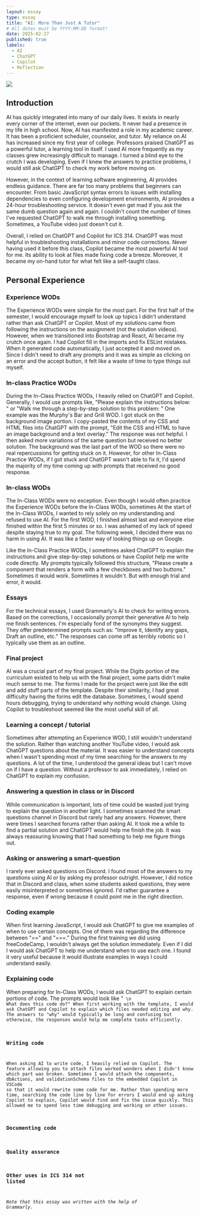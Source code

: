```yaml
---
layout: essay
type: essay
title: "AI: More Than Just A Tutor"
# All dates must be YYYY-MM-DD format!
date: 2025-02-27
published: true
labels:
  - AI
  - ChatGPT
  - Copilot
  - Reflection
---
```


<img class="img-fluid w-100" src="../img/library.jpg">

## Introduction

AI has quickly integrated into many of our daily lives. It exists in nearly every corner of the internet, even our pockets. It never had a presence in my life in high school. Now, AI has manifested a role in my academic career. It has been a proficient scheduler, counselor, and tutor. My reliance on AI has increased since my first year of college. Professors praised ChatGPT as a powerful tutor, a learning tool in itself. I used AI more frequently as my classes grew increasingly difficult to manage. I turned a blind eye to the crutch I was developing. Even if I knew the answers to practice problems, I would still ask ChatGPT to check my work before moving on.


However, in the context of learning software engineering, AI provides endless guidance. There are far too many problems that beginners can encounter. From basic JavaScript syntax errors to issues with installing dependencies to even configuring development environments, AI provides a 24-hour troubleshooting service. It doesn't even get mad if you ask the same dumb question again and again. I couldn't count the number of times I've requested ChatGPT to walk me through installing something. Sometimes, a YouTube video just doesn't cut it. 

Overall, I relied on ChatGPT and Copilot for ICS 314. ChatGPT was most helpful in troubleshooting installations and minor code corrections. Never having used it before this class, Copilot became the most powerful AI tool for me. Its ability to look at files made fixing code a breeze. Moreover, it became my on-hand tutor for what felt like a self-taught class. 

## Personal Experience

### Experience WODs

The Experience WODs were simple for the most part. For the first half of the semester, I would encourage myself to look up topics I didn't understand rather than ask ChatGPT or Copilot. Most of my solutions came from following the instructions on the assignment (not the solution videos). However, when we transitioned into Bootstrap and React, AI became my crutch once again. I had Copilot fill in the imports and fix ESLint mistakes. When it generated code automatically, I just accepted it and moved on. Since I didn't need to draft any prompts and it was as simple as clicking on an error and the accept button, it felt like a waste of time to type things out myself. 

### In-class Practice WODs

During the In-Class Practice WODs, I heavily relied on ChatGPT and Copilot. Generally, I would use prompts like, "Please explain the instructions below: <Instructions>" or "Walk me through a step-by-step solution to this problem:  <Instructions>" One example was the Murphy's Bar and Grill WOD. I got stuck on the background image portion. I copy-pasted the contents of my CSS and HTML files into ChatGPT with the prompt, "Edit the CSS and HTML to have an image background and a text overlay." The response was not helpful. I then asked more variations of the same question but received no better solution. The background was the last part of the WOD so there were no real repercussions for getting stuck on it. However, for other In-Class Practice WODs, if I got stuck and ChatGPT wasn't able to fix it, I'd spend the majority of my time coming up with prompts that received no good response. 

### In-class WODs

The In-Class WODs were no exception. Even though I would often practice the Experience WODs before the In-Class WODs,  sometimes  At the start of the In-Class WODs, I wanted to rely solely on my understanding and refused to use AI. For the first WOD, I finished almost last and everyone else finished within the first 5 minutes or so. I was ashamed of my lack of speed despite staying true to my goal. The following week, I decided there was no harm in using AI. It was like a faster way of looking things up on Google. 

Like the In-Class Practice WODs, I sometimes asked ChatGPT to explain the instructions and give step-by-step solutions or have Copilot help me write code directly. My prompts typically followed this structure, "Please create a component that renders a form with a few checkboxes and two buttons." Sometimes it would work. Sometimes it wouldn't. But with enough trial and error, it would.

### Essays

For the technical essays, I used Grammarly's AI to check for writing errors. Based on the corrections, I occasionally prompt their generative AI to help me finish sentences.  I'm especially fond of the synonyms they suggest. They offer predetermined prompts such as: "Improve it, Identify any gaps, Draft an outline, etc." The responses can come off as terribly robotic so I typically use them as an outline.  

### Final project

AI was a crucial part of my final project. While the Digits portion of the curriculum existed to help us with the final project, some parts didn't make much sense to me. The forms I made for the project were just like the edit and add stuff parts of the template. Despite their similarity, I had great difficulty having the forms edit the database. Sometimes, I would spend hours debugging, trying to understand why nothing would change. Using Copilot to troubleshoot seemed like the most useful skill of all. 

### Learning a concept / tutorial

Sometimes after attempting an Experience WOD, I still wouldn't understand the solution. Rather than watching another YouTube video, I would ask ChatGPT questions about the material. It was easier to understand concepts when I wasn't spending most of my time searching for the answers to my questions. A lot of the time, I understood the general ideas but I can't move on if I have a question. Without a professor to ask immediately, I relied on ChatGPT to explain my confusion. 

### Answering a question in class or in Discord

While communication is important, lots of time could be wasted just trying to explain the question in another light. I sometimes scanned the smart questions channel in Discord but rarely had any answers. However, there were times I searched forums rather than asking AI. It took me a while to find a partial solution and ChatGPT would help me finish the job. It was always reassuring knowing that I had something to help me figure things out.

### Asking or answering a smart-question

I rarely ever asked questions on Discord. I found most of the answers to my questions using AI or by asking my professor outright. However, I did notice that in Discord and class, when some students asked questions, they were easily misinterpreted or sometimes ignored. I'd rather guarantee a response, even if wrong because it could point me in the right direction. 

### Coding example 

When first learning JavaScript, I would ask ChatGPT to give me examples of when to use certain concepts. One of them was regarding the difference between "==" and "===." During the first training we did using freeCodeCamp, I wouldn't always get the solution immediately. Even if I did I would ask ChatGPT to help me understand when to use each one. I found it very useful because it would illustrate examples in ways I could understand easily. 

### Explaining code

When preparing for In-Class WODs, I would ask ChatGPT to explain certain portions of code. The prompts would look like "<Code Snippet> \n What does this code do?" When first working with the template, I would ask ChatGPT and Copilot to explain which files needed editing and why. The answers to "why" would typically be long and confusing but otherwise, the responses would help me complete tasks efficiently. 

### Writing code

When asking AI to write code, I heavily relied on Copilot. The feature allowing you to attach files worked wonders when I didn't know which part was broken. Sometimes I would attach the components, dbActions, and validationSchema files to the embedded Copilot in VSCode so that it would rewrite some code for me. Rather than spending more time, searching the code line by line for errors I would end up asking Copilot to explain, Copilot would find and fix the issue quickly. This allowed me to spend less time debugging and working on other issues. 

### Documenting code



### Quality assurance



### Other uses in ICS 314 not listed



*Note that this essay was written with the help of Grammarly.*
